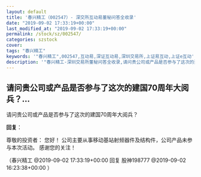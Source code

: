 ```yaml
---
layout: default
title: '春兴精工（002547）- 深交所互动易董秘问答全收录'
date: "2019-09-02 17:33:19+00:00"
last_modified_at: "2019-09-02 17:33:19+00:00"
permalink: /stock/sz/002547/
categories: szstock
cover: 
tags: "春兴精工"
keywords: '"春兴精工",002547,互动易,深证互动易,深圳交易所,上证易互动,上证e互动'
description: '"春兴精工-深圳交易所董秘问答全收录,请问贵公司或产品是否参与了这次的建国70周年大阅兵？"'
---
```


## 请问贵公司或产品是否参与了这次的建国70周年大阅兵？...

请问贵公司或产品是否参与了这次的建国70周年大阅兵？

**回复**：

尊敬的投资者：
    您好！
    公司主要从事移动基站射频器件及结构件，公司产品未参与本次活动。
    感谢您的关注！ 

（春兴精工  @2019-09-02 17:33:19+00:00 回复 股神198777  @2019-09-02 16:23:38+00:00 ）

